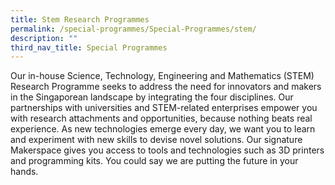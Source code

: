 ```yaml
---
title: Stem Research Programmes
permalink: /special-programmes/Special-Programmes/stem/
description: ""
third_nav_title: Special Programmes
---
```



Our in-house Science, Technology, Engineering and Mathematics (STEM) Research Programme seeks to address the need for innovators and makers in the Singaporean landscape by integrating the four disciplines. Our partnerships with universities and STEM-related enterprises empower you with research attachments and opportunities, because nothing beats real experience. As new technologies emerge every day, we want you to learn and experiment with new skills to devise novel solutions. Our signature Makerspace gives you access to tools and technologies such as 3D printers and programming kits. You could say we are putting the future in your hands.

